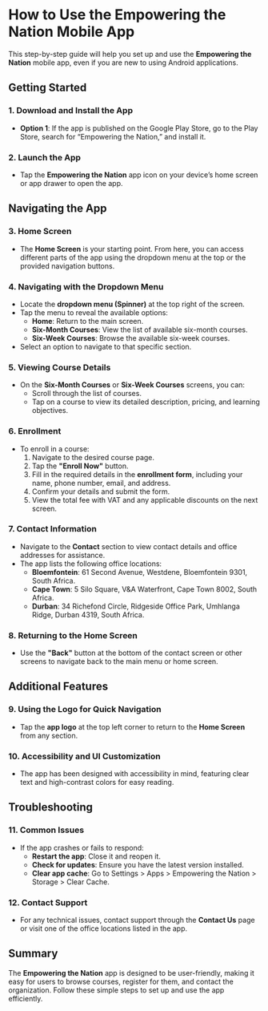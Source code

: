 # How to Use the Empowering the Nation Mobile App

This step-by-step guide will help you set up and use the **Empowering the Nation** mobile app, even if you are new to using Android applications.

## Getting Started

### 1. **Download and Install the App**
- **Option 1**: If the app is published on the Google Play Store, go to the Play Store, search for “Empowering the Nation,” and install it.

### 2. **Launch the App**
- Tap the **Empowering the Nation** app icon on your device’s home screen or app drawer to open the app.

## Navigating the App

### 3. **Home Screen**
- The **Home Screen** is your starting point. From here, you can access different parts of the app using the dropdown menu at the top or the provided navigation buttons.

### 4. **Navigating with the Dropdown Menu**
- Locate the **dropdown menu (Spinner)** at the top right of the screen.
- Tap the menu to reveal the available options:
  - **Home**: Return to the main screen.
  - **Six-Month Courses**: View the list of available six-month courses.
  - **Six-Week Courses**: Browse the available six-week courses.
- Select an option to navigate to that specific section.

### 5. **Viewing Course Details**
- On the **Six-Month Courses** or **Six-Week Courses** screens, you can:
  - Scroll through the list of courses.
  - Tap on a course to view its detailed description, pricing, and learning objectives.

### 6. **Enrollment**
- To enroll in a course:
  1. Navigate to the desired course page.
  2. Tap the **"Enroll Now"** button.
  3. Fill in the required details in the **enrollment form**, including your name, phone number, email, and address.
  4. Confirm your details and submit the form.
  5. View the total fee with VAT and any applicable discounts on the next screen.

### 7. **Contact Information**
- Navigate to the **Contact** section to view contact details and office addresses for assistance.
- The app lists the following office locations:
  - **Bloemfontein**: 61 Second Avenue, Westdene, Bloemfontein 9301, South Africa.
  - **Cape Town**: 5 Silo Square, V&A Waterfront, Cape Town 8002, South Africa.
  - **Durban**: 34 Richefond Circle, Ridgeside Office Park, Umhlanga Ridge, Durban 4319, South Africa.

### 8. **Returning to the Home Screen**
- Use the **"Back"** button at the bottom of the contact screen or other screens to navigate back to the main menu or home screen.

## Additional Features

### 9. **Using the Logo for Quick Navigation**
- Tap the **app logo** at the top left corner to return to the **Home Screen** from any section.

### 10. **Accessibility and UI Customization**
- The app has been designed with accessibility in mind, featuring clear text and high-contrast colors for easy reading.

## Troubleshooting

### 11. **Common Issues**
- If the app crashes or fails to respond:
  - **Restart the app**: Close it and reopen it.
  - **Check for updates**: Ensure you have the latest version installed.
  - **Clear app cache**: Go to Settings > Apps > Empowering the Nation > Storage > Clear Cache.
  
### 12. **Contact Support**
- For any technical issues, contact support through the **Contact Us** page or visit one of the office locations listed in the app.

## Summary
The **Empowering the Nation** app is designed to be user-friendly, making it easy for users to browse courses, register for them, and contact the organization. Follow these simple steps to set up and use the app efficiently.
